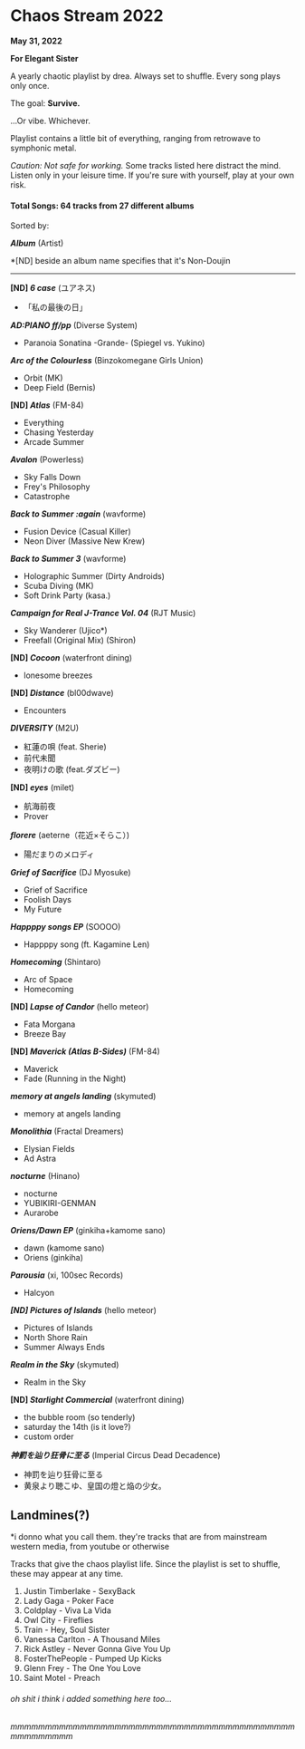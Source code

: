 
# Chaos Stream 2022
**May 31, 2022**

**For Elegant Sister**

A yearly chaotic playlist by drea. Always set to shuffle. Every song plays only once.

The goal: **Survive.**

...Or vibe. Whichever.

Playlist contains a little bit of everything, ranging from retrowave to symphonic metal.

_Caution: Not safe for working._ Some tracks listed here distract the mind. 
Listen only in your leisure time.
If you're sure with yourself, play at your own risk.

#### Total Songs: 64 tracks from 27 different albums

Sorted by:

**_Album_** (Artist)

*[ND] beside an album name specifies that it's Non-Doujin

-------------------------------------------------------------------------------------------------------------

**[ND] _6 case_** (ユアネス)
- 「私の最後の日」

**_AD:PIANO ff/pp_** (Diverse System)
- Paranoia Sonatina -Grande- (Spiegel vs. Yukino)

**_Arc of the Colourless_** (Binzokomegane Girls Union)
- Orbit (MK)
- Deep Field (Bernis)

**[ND] _Atlas_** (FM-84)
 - Everything
 - Chasing Yesterday
 - Arcade Summer

**_Avalon_** (Powerless)
- Sky Falls Down
- Frey's Philosophy
- Catastrophe

**_Back to Summer :again_** (wavforme)
- Fusion Device (Casual Killer)
- Neon Diver (Massive New Krew)

**_Back to Summer 3_** (wavforme)
- Holographic Summer (Dirty Androids)
- Scuba Diving (MK)
- Soft Drink Party (kasa.)

**_Campaign for Real J-Trance Vol. 04_** (RJT Music)
- Sky Wanderer (Ujico*)
- Freefall (Original Mix) (Shiron)

**[ND] _Cocoon_** (waterfront dining)
- lonesome breezes

**[ND] _Distance_** (bl00dwave)
- Encounters

**_DIVERSITY_** (M2U)
- 紅蓮の唄 (feat. Sherie)
- 前代未聞
- 夜明けの歌 (feat.ダズビー)

**[ND] _eyes_** (milet)
- 航海前夜
- Prover

**_florere_** (aeterne（花近×そらこ）)
- 陽だまりのメロディ

**_Grief of Sacrifice_** (DJ Myosuke)
- Grief of Sacrifice
- Foolish Days
- My Future

**_Happppy songs EP_** (SOOOO)
- Happppy song (ft. Kagamine Len)

**_Homecoming_** (Shintaro)
- Arc of Space
- Homecoming

**[ND] _Lapse of Candor_** (hello meteor)
- Fata Morgana
- Breeze Bay

**[ND] _Maverick (Atlas B-Sides)_** (FM-84)
- Maverick
- Fade (Running in the Night)

**_memory at angels landing_** (skymuted)
- memory at angels landing

**_Monolithia_** (Fractal Dreamers)
- Elysian Fields
- Ad Astra

**_nocturne_** (Hinano)
- nocturne
- YUBIKIRI-GENMAN
- Aurarobe

**_Oriens/Dawn EP_** (ginkiha+kamome sano)
- dawn (kamome sano)
- Oriens (ginkiha)

**_Parousia_** (xi, 100sec Records)
- Halcyon

**_[ND] Pictures of Islands_** (hello meteor)
- Pictures of Islands
- North Shore Rain
- Summer Always Ends

**_Realm in the Sky_** (skymuted)
- Realm in the Sky

**[ND] _Starlight Commercial_** (waterfront dining)
- the bubble room (so tenderly)
- saturday the 14th (is it love?)
- custom order

**_神罰を辿り狂骨に至る_** (Imperial Circus Dead Decadence)
- 神罰を辿り狂骨に至る
- 黄泉より聴こゆ、皇国の燈と焔の少女。

## Landmines(?)
*i donno what you call them. they're tracks that are from mainstream western media, from youtube or otherwise

Tracks that give the chaos playlist life.
Since the playlist is set to shuffle, these may appear at any time.

1. Justin Timberlake - SexyBack
2. Lady Gaga - Poker Face
3. Coldplay - Viva La Vida
4. Owl City - Fireflies
5. Train - Hey, Soul Sister
6. Vanessa Carlton - A Thousand Miles
7. Rick Astley - Never Gonna Give You Up
8. FosterThePeople - Pumped Up Kicks
9. Glenn Frey - The One You Love
10. Saint Motel - Preach

###### oh shit i think i added something here too...
###### mmmmmmmmmmmmmmmmmmmmmmmmmmmmmmmmmmmmmmmmmmmmmmmmmm
